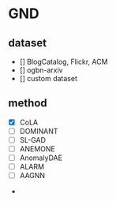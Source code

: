 # GND
## dataset
- [] BlogCatalog, Flickr, ACM
- [] ogbn-arxiv
- [] custom dataset

## method
- [x] CoLA
- [ ] DOMINANT	
- [ ] SL-GAD
- [ ] ANEMONE
- [ ] AnomalyDAE
- [ ] ALARM
- [ ] AAGNN
- 
